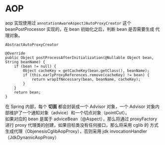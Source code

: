 
# AOP

aop 实现使用过 `annotationAwareAspectJAutoProxyCreator` 这个 beanPostProcessor 实现的，在 bean 初始化之后，判断 bean 是否需要生成
代理对象。

```
AbstractAutoProxyCreator

@Override
public Object postProcessAfterInitialization(@Nullable Object bean, String beanName) {
	if (bean != null) {
		Object cacheKey = getCacheKey(bean.getClass(), beanName);
		if (this.earlyProxyReferences.remove(cacheKey) != bean) {
			return wrapIfNecessary(bean, beanName, cacheKey);
		}
	}
	return bean;
}
```

在 Spring 内部，每个 __切面__ 都会封装成一个 Advisor 对象，一个 Advisor 对象内部维护了一个通知对象（advice）和一个切点对象（pointCut）。  
如果对应的 bean 是属于 adviceBean（@Aspect），那么将通过 proxyFactory 进行 proxy 代理类的创建，如果目标类没有任何接口，那么将采用 cglib 的
方式生成代理（ObjenesisCglibAopProxy），否则采用 jdk invocationHandler（JdkDynamicAopProxy）